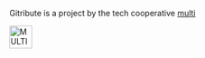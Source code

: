 <p class="has-text-centered mt-5 mb-0 is-size-7 has-text-grey is-italic">
  Gitribute is a project by the tech cooperative
  <a href="https://multi.coop" target="_blank">
    multi
  </a>
</p>

<div class="columns is-multiline is-vcentered is-centered mt-0 mb-6">
  <div class="column is-2 has-text-centered my-0">
    <a class=""
      href="https://multi.coop"
      target="_blank">
      <img
        style="height: 40px;"
        src="https://raw.githubusercontent.com/multi-coop/gitribute-documentation-content/main/images/logos/logo-multi-003.png"
        alt="MULTI"
      />
    </a>
  </div>
</div>
